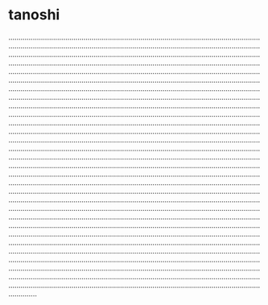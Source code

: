 # tanoshi
......................................................................................................................................................................................................................................................................................................................................................................................................................................................................................................................................................................................................................................................................................................................................................................................................................................................................................................................................................................................................................................................................................................................................................................................................................................................................................................................................................................................................................................................................................................................................................................................................................................................................................................................................................................................................................................................................................................................................................................................................................................................................................................................................................................................................................................................................................................................................................................................................................................................................................................................................................................................................................................................................................................................................................................................................................................................................................................................................................................................................................................................................................................................................................................................................................................................................................................................................................................................................................................................................................................................................................................................................................................................................................................................................................................................................................................................................................